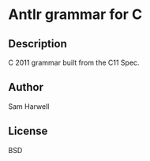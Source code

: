 # Antlr grammar for C

## Description
C 2011 grammar built from the C11 Spec.

## Author
Sam Harwell

## License
BSD

